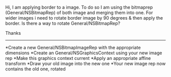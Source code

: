 Hi,
I am applying border to a image. To do so I am using the bitmaprep (General/NSBitmapRep) of both image and merging them into one. For wider images i need to rotate border image by 90 degrees & then apply the border. Is there a way to rotate General/NSBitmapRep?

Thanks

----

*Create a new General/NSBitmapImageRep with the appropriate dimensions
*Create an General/NSGraphicsContext using your new image rep
*Make this graphics context current
*Apply an appropriate affine transform
*Draw your old image into the new one
*Your new image rep now contains the old one, rotated